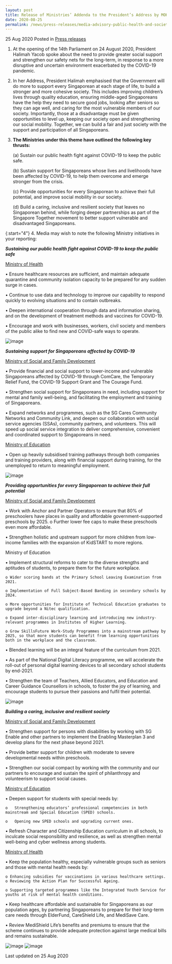 ```yaml
---
layout: post
title: Release of Ministries’ Addenda to the President’s Address by MOH, MOE, MSF - “Supporting Each Other Through COVID-19 & Building A More Inclusive, Fair & Cohesive Society”
date: 2020-08-25
permalink: /news/press-releases/media-advisory-public-health-and-society
---
```


25 Aug 2020 Posted in [Press releases](/news/press-releases)

1.	At the opening of the 14th Parliament on 24 August 2020, President Halimah Yacob spoke about the need to provide greater social support and strengthen our safety nets for the long-term, in response to a more disruptive and uncertain environment exacerbated by the COVID-19 pandemic.

2.	In her Address, President Halimah emphasised that the Government will do more to support every Singaporean at each stage of life, to build a stronger and more cohesive society. This includes improving children’s lives through quality education, ensuring middle-aged Singaporeans have the help they need to secure good jobs, looking after seniors so they can age well, and caring for the most vulnerable members of our society. Importantly, those at a disadvantage must be given opportunities to level up, keeping our society open and strengthening our social mobility. Together, we can build a fair and just society with the support and participation of all Singaporeans.

3.	**The Ministries under this theme have outlined the following key thrusts:**

	(a)	Sustain our public health fight against COVID-19 to keep the public safe.

	(b)	Sustain support for Singaporeans whose lives and livelihoods have been affected by COVID-19, to help them overcome and emerge stronger from the crisis.

	(c)	Provide opportunities for every Singaporean to achieve their full potential, and improve social mobility in our society.

	(d)	Build a caring, inclusive and resilient society that leaves no Singaporean behind, while forging deeper partnerships as part of the Singapore Together movement to better support vulnerable and disadvantaged Singaporeans.

{:start="4"}
4.	Media may wish to note the following Ministry initiatives in your reporting:

***Sustaining our public health fight against COVID-19 to keep the public safe***

<u>Ministry of Health</u>

•	Ensure healthcare resources are sufficient, and maintain adequate quarantine and community isolation capacity to be prepared for any sudden surge in cases.

•	Continue to use data and technology to improve our capability to respond quickly to evolving situations and to contain outbreaks.

•	Deepen international cooperation through data and information sharing, and on the development of treatment methods and vaccines for COVID-19.

•	Encourage and work with businesses, workers, civil society and members of the public alike to find new and COVID-safe ways to operate.

![image](https://github.com/isomerpages/isomerpages-mlaw/blob/staging/images/news/press-releases/2020/08/Picture1.jpg?raw=true)

***Sustaining support for Singaporeans affected by COVID-19*** 

<u>Ministry of Social and Family Development</u>

•	Provide financial and social support to lower-income and vulnerable Singaporeans affected by COVID-19 through ComCare, the Temporary Relief Fund, the COVID-19 Support Grant and The Courage Fund.

•	Strengthen social support for Singaporeans in need, including support for mental and family well-being, and facilitating the employment and training of Singaporeans.

•	Expand networks and programmes, such as the SG Cares Community Networks and Community Link, and deepen our collaboration with social service agencies (SSAs), community partners, and volunteers. This will speed up social service integration to deliver comprehensive, convenient and coordinated support to Singaporeans in need.

<u>Ministry of Education</u>

•	Open up heavily subsidised training pathways through both companies and training providers, along with financial support during training, for the unemployed to return to meaningful employment.

![image](https://github.com/isomerpages/isomerpages-mlaw/blob/staging/images/news/press-releases/2020/08/Picture2.jpg?raw=true)

***Providing opportunities for every Singaporean to achieve their full potential*** 

<u>Ministry of Social and Family Development</u>

•	Work with Anchor and Partner Operators to ensure that 80% of preschoolers have places in quality and affordable government-supported preschools by 2025.
o  Further lower fee caps to make these preschools even more affordable.

•	Strengthen holistic and upstream support for more children from low-income families with the expansion of KidSTART to more regions.

Ministry of Education

•	Implement structural reforms to cater to the diverse strengths and aptitudes of students, to prepare them for the future workplace.

	o Wider scoring bands at the Primary School Leaving Examination from 2021. 

	o Implementation of Full Subject-Based Banding in secondary schools by 2024. 

	o More opportunities for Institute of Technical Education graduates to upgrade beyond a Nitec qualification.

	o Expand inter-disciplinary learning and introducing new industry-relevant programmes in Institutes of Higher Learning.

	o Grow SkillsFuture Work-Study Programmes into a mainstream pathway by 2025, so that more students can benefit from learning opportunities both in the workplace and the classroom.

•	Blended learning will be an integral feature of the curriculum from 2021.

•	As part of the National Digital Literacy programme, we will accelerate the roll-out of personal digital learning devices to all secondary school students by end-2021.

•	Strengthen the team of Teachers, Allied Educators, and Education and Career Guidance Counsellors in schools, to foster the joy of learning, and encourage students to pursue their passions and fulfil their potential.

![image](https://github.com/isomerpages/isomerpages-mlaw/blob/staging/images/news/press-releases/2020/08/Picture3.jpg?raw=true)

***Building a caring, inclusive and resilient society***

<u>Ministry of Social and Family Development</u>

•	Strengthen support for persons with disabilities by working with SG Enable and other partners to implement the Enabling Masterplan 3 and develop plans for the next phase beyond 2021.

•	Provide better support for children with moderate to severe developmental needs within preschools.

•	Strengthen our social compact by working with the community and our partners to encourage and sustain the spirit of philanthropy and volunteerism to support social causes.

<u>Ministry of Education</u>

•	Deepen support for students with special needs by:

	o	Strengthening educators’ professional competencies in both mainstream and Special Education (SPED) schools.

	o	Opening new SPED schools and upgrading current ones.

•	Refresh Character and Citizenship Education curriculum in all schools, to inculcate social responsibility and resilience, as well as strengthen mental well-being and cyber wellness among students.

<u>Ministry of Health</u>

•	Keep the population healthy, especially vulnerable groups such as seniors and those with mental health needs by:

	o Enhancing subsidies for vaccinations in various healthcare settings. o Reviewing the Action Plan for Successful Ageing.

	o Supporting targeted programmes like the Integrated Youth Service for youths at risk of mental health conditions.

•	Keep healthcare affordable and sustainable for Singaporeans as our population ages, by partnering Singaporeans to prepare for their long-term care needs through ElderFund, CareShield Life, and MediSave Care.

•	Review MediShield Life’s benefits and premiums to ensure that the scheme continues to provide adequate protection against large medical bills and remains sustainable.

![image](https://github.com/isomerpages/isomerpages-mlaw/blob/staging/images/news/press-releases/2020/08/Picture4.jpg?raw=true)
![image](https://github.com/isomerpages/isomerpages-mlaw/blob/staging/images/news/press-releases/2020/08/Picture5.jpg?raw=true)


<p class="right-side-updated">Last updated on 25 Aug 2020</p>
